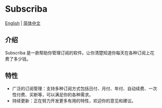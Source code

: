 # Subscriba

[English](README.md) | [简体中文](README-cn.md)

## 介绍

Subscriba 是一款帮助你管理订阅的软件。让你清楚知道你每天在各种订阅上花费了多少钱。

## 特性

- 广泛的订阅管理：支持多种订阅方式包括日付、月付、年付、自动续费、一次性付费、买断等，可以满足你的各种需求。
- 持续更新：正在努力开发更多有用的特性，欢迎你的意见和建议。
